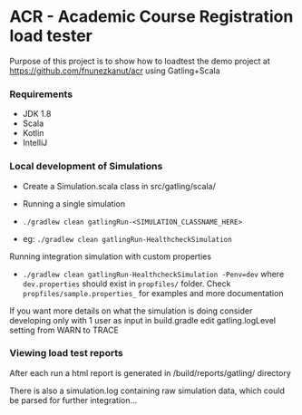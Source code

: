 # ACR - Academic Course Registration load tester

Purpose of this project is to show how to loadtest the demo project at https://github.com/fnunezkanut/acr
using Gatling+Scala

### Requirements
* JDK 1.8
* Scala
* Kotlin
* IntelliJ

### Local development of Simulations

* Create a <SimulationName>Simulation.scala class in src/gatling/scala/

* Running a single simulation
* ``./gradlew clean gatlingRun-<SIMULATION_CLASSNAME_HERE>``
* eg: ```./gradlew clean gatlingRun-HealthcheckSimulation```


Running integration simulation with custom properties
* ``./gradlew clean gatlingRun-HealthcheckSimulation -Penv=dev``
where `dev.properties` should exist in `propfiles/` folder. 
Check `propfiles/sample.properties_` for examples and more documentation

If you want more details on what the simulation is doing consider developing only with 1 user as input
in build.gradle edit gatling.logLevel setting from WARN to TRACE

### Viewing load test reports

After each run a html report is generated in /build/reports/gatling/ directory

There is also a simulation.log containing raw simulation data, which could be parsed for further integration...